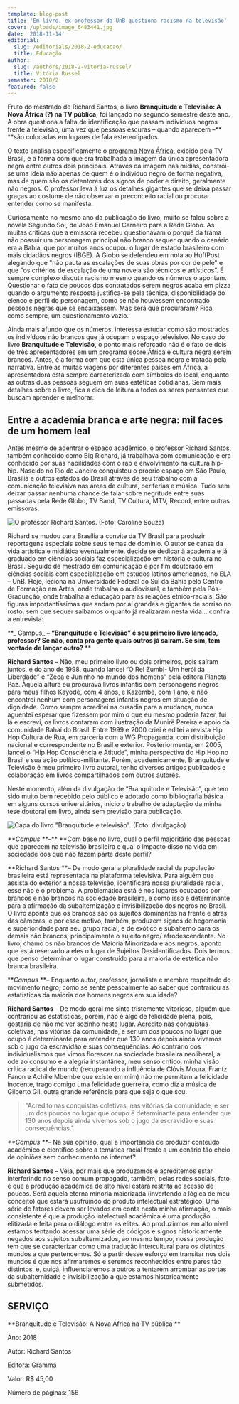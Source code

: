 ```yaml
---
template: blog-post
title: 'Em livro, ex-professor da UnB questiona racismo na televisão'
cover: /uploads/image_6483441.jpg
date: '2018-11-14'
editorial:
  slug: /editorials/2018-2-educacao/
  title: Educação
author:
  slug: /authors/2018-2-vitoria-russel/
  title: Vitória Russel
semester: 2018/2
featured: false
---
```

Fruto do mestrado de Richard Santos, o livro **Branquitude e Televisão: A Nova África  (?) na TV pública**, foi lançado no segundo semestre deste ano. A obra questiona a falta de identificação que passam indivíduos negros frente à televisão, uma vez que pessoas escuras – quando aparecem –** **são colocadas em lugares de fala estereotipados.  

O texto analisa especificamente o [programa Nova África](http://tvbrasil.ebc.com.br/novaafrica), exibido pela TV Brasil, e a forma com que era trabalhada a imagem da única apresentadora negra entre outros dois principais. Através da imagem nas mídias, constrói-se uma ideia não apenas de quem é o indivíduo negro de forma negativa, mas de quem são os detentores dos signos de poder e direito, geralmente não negros. O professor leva à luz os detalhes gigantes que se deixa passar graças ao costume de não observar o preconceito racial ou procurar entender como se manifesta. 

Curiosamente no mesmo ano da publicação do livro, muito se falou sobre a novela Segundo Sol, de João Emanuel Carneiro para a Rede Globo. As muitas críticas que a emissora recebeu questionavam o porquê da trama não possuir um personagem principal não branco sequer quando o cenário era a Bahia, que por muitos anos ocupou o lugar de estado brasileiro com mais cidadãos negros (IBGE). A Globo se defendeu em nota ao HuffPost alegando que "não pauta as escalações de suas obras por cor de pele" e que "os critérios de escalação de uma novela são técnicos e artísticos”. É sempre complexo discutir racismo mesmo quando os números o apontam. Questionar o fato de poucos dos contratados serem negros acaba em pizza quando o argumento resposta justifica-se pela técnica, disponibilidade do elenco e perfil do personagem, como se não houvessem encontrado pessoas negras que se encaixassem. Mas será que procuraram? Fica, como sempre, um questionamento vazio. 

Ainda mais afundo que os números, interessa estudar como são mostrados os indivíduos não brancos que já ocupam o espaço televisivo. No caso do livro **Branquitude e Televisão**, o ponto mais reforçado não é o fato de dois de três apresentadores em um programa sobre África e cultura negra serem brancos. Antes, é a forma com que esta única pessoa negra é tratada pela narrativa. Entre as muitas viagens por diferentes países em África, a apresentadora está sempre caracterizada com símbolos do local, enquanto as outras duas pessoas seguem em suas estéticas cotidianas. Sem mais detalhes sobre o livro, fica a dica de leitura à todos os seres pensantes que buscam aprender e melhorar. 



## Entre a academia branca e arte negra: mil faces de um homem leal

Antes mesmo de adentrar o espaço acadêmico, o professor Richard Santos, também conhecido como Big Richard, já trabalhava com comunicação e era conhecido por suas habilidades com o rap e envolvimento na cultura hip-hip. Nascido no Rio de Janeiro conquistou o próprio espaço em São Paulo, Brasília e outros estados do Brasil através de seu trabalho com a comunicação televisiva nas áreas de cultura, periferias e música. Tudo sem deixar passar nenhuma chance de falar sobre negritude entre suas passadas pela Rede Globo, TV Band, TV Cultura, MTV, Record, entre outras emissoras. 

![O professor Richard Santos. (Foto: Caroline Souza)](/uploads/image_6483441.jpg)

Richard se mudou para Brasília a convite da TV Brasil para produzir reportagens especiais sobre seus temas de domínio. O autor se cansa da vida artística e midiática eventualmente, decide se dedicar à academia e já graduado em ciências sociais faz especialização em história e cultura no Brasil. Seguido de mestrado em comunicação e por fim doutorado em ciências sociais com especialização em estudos latinos americanos, no ELA – UnB. Hoje, leciona na Universidade Federal do Sul da Bahia pelo Centro de Formação em Artes, onde trabalha o audiovisual, e também pela Pós-Graduação, onde trabalha a educação para as relações étnico-raciais. São figuras importantíssimas que andam por aí grandes e gigantes de sorriso no rosto, sem que sequer saibamos o quanto já realizaram nesta vida... confira a entrevista:

**_
Campus_ **– “Branquitude e Televisão” é seu primeiro livro lançado, professor? Se não, conta pra gente quais outros já saíram. Se sim,  tem vontade de lançar outro?** 
**

**Richard Santos** – Não, meu primeiro livro ou dois primeiros, pois saíram juntos, é do ano de 1998, quando lancei “O Rei Zumbi- Um herói da Liberdade” e “Zeca e Juninho no mundo dos homens” pela editora Planeta Paz. Àquela altura eu procurava livros infantis com personagens negros para meus filhos Kayodê, com 4 anos, e Kazembê, com 1 ano, e não encontrei nenhum com personagens infantis negros em situação de dignidade. Como sempre acreditei na ousadia para a mudança, nunca aguentei esperar que fizessem por mim o que eu mesmo poderia fazer, fui lá e escrevi, os livros contaram com ilustração da Munirë Pereira e apoio da comunidade Bahaí do Brasil. Entre 1999 e 2000 criei e editei a revista Hip Hop Cultura de Rua, em parceria com a WG Propaganda, com distribuição nacional e correspondente no Brasil e exterior.  Posteriormente, em 2005, lancei o “Hip Hop Consciência e Atitude”, minha perspectiva do Hip Hop no Brasil e sua ação político-militante. Porém, academicamente, Branquitude e Televisão é meu primeiro livro autoral, tenho diversos artigos publicados e colaboração em livros compartilhados com outros autores.

Neste momento, além da divulgação de “Branquitude e Televisão”, que tem sido muito bem recebido pelo público e adotado como bibliografia básica em alguns cursos universitários, inicio o trabalho de adaptação da minha tese doutoral em livro, ainda sem previsão para publicação.

 
 

![Capa do livro "Branquitude e televisão". (Foto: divulgação)](/uploads/branquitude-e-televisao_capa-252x400.jpg)

_**Campus **_–** **Com base no livro, qual o perfil majoritário das pessoas que aparecem na televisão brasileira e qual o impacto disso na vida em sociedade dos que não fazem parte deste perfil? 

**Richard Santos **– De modo geral a pluralidade racial da população brasileira está representada na plataforma televisiva. Para alguém que assista do exterior a nossa televisão, identificará nossa pluralidade racial, esse não é o problema. A problemática está é nos lugares ocupados por brancos e não brancos na sociedade brasileira, e como isso é determinante para a afirmação da subalternização e invisibilização dos negros no Brasil. O livro aponta que os brancos são os sujeitos dominantes na frente e atrás das câmeras, e por esse motivo, também, produzem signos de hegemonia e superioridade para seu grupo racial, e de exótico e subalterno para os demais não brancos, principalmente o sujeito negro/ afrodescendente. No livro, chamo os não brancos de Maioria Minorizada e aos negros, aponto que está reservado a eles o lugar de Sujeitos Desidentificados. Dois termos que penso determinar o lugar construído para a maioria de estética não branca brasileira.

 

**_Campus_ **– Enquanto autor, professor, jornalista e membro respeitado do movimento negro, como se sente pessoalmente ao saber que contrariou as estatísticas da maioria dos homens negros em sua idade?

**Richard Santos** – De modo geral me sinto tristemente vitorioso, alguém que contrariou as estatísticas, porém, não é algo de felicidade plena, pois, gostaria de não me ver sozinho neste lugar. Acredito nas conquistas coletivas, nas vitórias da comunidade, e ser um dos poucos no lugar que ocupo é determinante para entender que 130 anos depois ainda vivemos sob o jugo da escravidão e suas consequências. Ao contrário dos individualismos que vimos florescer na sociedade brasileira neoliberal, a ode ao consumo e a alegria instantânea, meu senso crítico, minha visão crítica radical de mundo (recuperando a influência de Clóvis Moura, Frantz Fanon e Achille Mbembe que existe em mim) não me permitem a felicidade inocente, trago comigo uma felicidade guerreira, como diz a música de Gilberto Gil, outra grande referência para que seja o que sou.

> "Acredito nas conquistas coletivas, nas vitórias da comunidade, e ser um dos poucos no lugar que ocupo é determinante para entender que 130 anos depois ainda vivemos sob o jugo da escravidão e suas consequências."

 

_**Campus **_– Na sua opinião, qual a importância de produzir conteúdo acadêmico e científico sobre a temática racial frente a um cenário tão cheio de opiniões sem conhecimento na internet?

**Richard Santos** – Veja, por mais que produzamos e acreditemos estar interferindo no senso comum propagado, também, pelas redes sociais, fato é que a produção acadêmica de alto nível estará restrita ao acesso de poucos. Será aquela eterna minoria maiorizada (invertendo a lógica de meu conceito) que estará usufruindo do produto intelectual estratégico. Uma série de fatores devem ser levados em conta nesta minha afirmação, o mais consistente é que a produção intelectual acadêmica é uma produção elitizada e feita para o diálogo entre as elites. Ao produzirmos em alto nível estamos tentando acessar uma série de códigos e signos historicamente negados aos sujeitos subalternizados, ao mesmo tempo, nossa produção tem que se caracterizar como uma tradução intercultural para os distintos mundos a que pertencemos. Só a partir desse esforço em transitar nos dois mundos é que nos afirmaremos e seremos reconhecidos entre pares tão distintos, e, quiçá, influenciaremos a outros a tentarem arrombar as portas da subalternidade e invisibilização a que estamos historicamente submetidos.



## SERVIÇO

**Branquitude e Televisão: A Nova África na TV pública **

Ano: 2018

Autor: Richard Santos

Editora: Gramma

Valor: R$ 45,00

Número de páginas: 156
